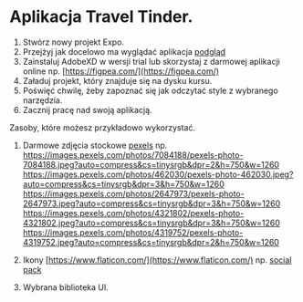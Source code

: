# Aplikacja Travel Tinder.

1. Stwórz nowy projekt Expo.
2. Przejżyj jak docelowo ma wyglądać aplikacja [podgląd](https://flow.avocode.com/player/84af84f4bdd84988b7362eba0bd86ea9?id=bac112a5-6ea3-4642-a1fd-c32ec9282ccd)
3. Zainstaluj AdobeXD w wersji trial lub skorzystaj z darmowej aplikacji online np. [https://figpea.com/](https://figpea.com/)
4. Załaduj projekt, który znajduje się na dysku kursu.
5. Poświęć chwilę, żeby zapoznać się jak odczytać style z wybranego narzędzia.
6. Zacznij pracę nad swoją aplikacją.

Zasoby, które możesz przykładowo wykorzystać.

1. Darmowe zdjęcia stockowe [pexels](https://www.pexels.com/pl-pl/)
np. 
https://images.pexels.com/photos/7084188/pexels-photo-7084188.jpeg?auto=compress&cs=tinysrgb&dpr=2&h=750&w=1260
https://images.pexels.com/photos/462030/pexels-photo-462030.jpeg?auto=compress&cs=tinysrgb&dpr=3&h=750&w=1260
https://images.pexels.com/photos/2647973/pexels-photo-2647973.jpeg?auto=compress&cs=tinysrgb&dpr=3&h=750&w=1260
https://images.pexels.com/photos/4321802/pexels-photo-4321802.jpeg?auto=compress&cs=tinysrgb&dpr=3&h=750&w=1260
https://images.pexels.com/photos/4319752/pexels-photo-4319752.jpeg?auto=compress&cs=tinysrgb&dpr=2&h=750&w=1260

2. Ikony [https://www.flaticon.com/](https://www.flaticon.com/)
np. [social pack](https://www.flaticon.com/packs/social-media-330)

3. Wybrana biblioteka UI.